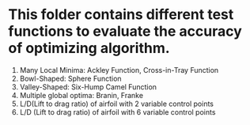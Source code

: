 # This folder contains different test functions to evaluate the accuracy of optimizing algorithm. 
1. Many Local Minima: Ackley Function, Cross-in-Tray Function
2. Bowl-Shaped: Sphere Function
3. Valley-Shaped: Six-Hump Camel Function
4. Multiple global optima: Branin, Franke
5. L/D(Lift to drag ratio) of airfoil with 2 variable control points
6. L/D (Lift to drag ratio) of airfoil with 6 variable control points
